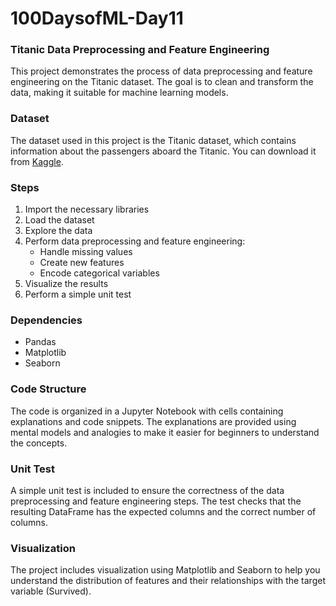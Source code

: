 # 100DaysofML-Day11

### Titanic Data Preprocessing and Feature Engineering

This project demonstrates the process of data preprocessing and feature engineering on the Titanic dataset. The goal is to clean and transform the data, making it suitable for machine learning models.

### Dataset

The dataset used in this project is the Titanic dataset, which contains information about the passengers aboard the Titanic. You can download it from [Kaggle](https://www.kaggle.com/c/titanic/data).

### Steps

1. Import the necessary libraries
2. Load the dataset
3. Explore the data
4. Perform data preprocessing and feature engineering:
    - Handle missing values
    - Create new features
    - Encode categorical variables
5. Visualize the results
6. Perform a simple unit test

### Dependencies

- Pandas
- Matplotlib
- Seaborn

### Code Structure

The code is organized in a Jupyter Notebook with cells containing explanations and code snippets. The explanations are provided using mental models and analogies to make it easier for beginners to understand the concepts.

### Unit Test

A simple unit test is included to ensure the correctness of the data preprocessing and feature engineering steps. The test checks that the resulting DataFrame has the expected columns and the correct number of columns.

### Visualization

The project includes visualization using Matplotlib and Seaborn to help you understand the distribution of features and their relationships with the target variable (Survived).

